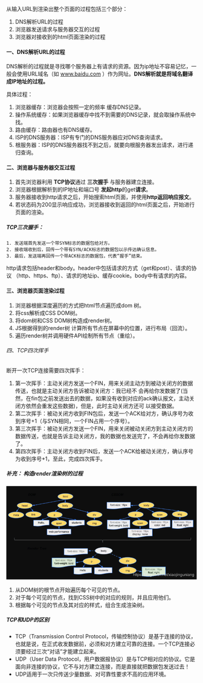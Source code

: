 从输入URL到渲染出整个页面的过程包括三个部分：
1. DNS解析URL的过程
2. 浏览器发送请求与服务器交互的过程
3. 浏览器对接收到的html页面渲染的过程

#### 一、DNS解析URL的过程
DNS解析的过程就是寻找哪个服务器上有请求的资源。因为ip地址不容易记忆，一般会使用URL域名（如 www.baidu.com ）作为网址。<b>DNS解析就是将域名翻译成IP地址的过程。</b>

具体过程：
1. 浏览器缓存：浏览器会按照一定的频率 缓存DNS记录。
2. 操作系统缓存：如果浏览器缓存中找不到需要的DNS记录，就会取操作系统中找。
3. 路由缓存：路由器也有DNS缓存。
4. ISP的DNS服务器：ISP有专门的DNS服务器应对DNS查询请求。
5. 根服务器：ISP的DNS服务器找不到之后，就要向根服务器发出请求，进行递归查询。

#### 二、浏览器与服务器交互过程
1. 首先浏览器利用 <b>TCP协议</b>通过 <b>三次握手</b> 与服务器建立连接。
2. 浏览器根据解析到的IP地址和端口号 <b>发起http</b>的get<b>请求</b>。
3. 服务器接收到http请求之后，开始搜索html页面，并使用<b>http返回响应报文</b>。
4. 若状态码为200显示响应成功，浏览器接收到返回的html页面之后，开始进行页面的渲染。

##### TCP三次握手：
    1. 发送端首先发送一个带SYN标志的数据包给对方。
	2. 接收端收到后，回传一个带有SYN/ACK标志的数据包以示传达确认信息。 
	3. 最后，发送端再回传一个带ACK标志的数据包，代表“握手”结束。

http请求包括header和body。header中包括请求的方式（get和post）、请求的协议 （http、https、ftp）、请求的地址ip、缓存cookie。body中有请求的内容。 

#### 三、浏览器页面渲染过程
1. 浏览器根据深度遍历的方式把html节点遍历成dom 树。
2. 将css解析成CSS DOM树。
3. 将dom树和CSS DOM树构造成render树。
4. JS根据得到的render树 计算所有节点在屏幕中的位置，进行布局（回流）。
5. 遍历render树并调用硬件API绘制所有节点（重绘）。

###### 四、TCP四次挥手
断开一次TCP连接需要四次挥手：

1. 第一次挥手：主动关闭方发送一个FIN，用来关闭主动方到被动关闭方的数据传送，也就是主动关闭方告诉被动关闭方：我已经不 会再给你发数据了(当然，在fin包之前发送出去的数据，如果没有收到对应的ack确认报文，主动关闭方依然会重发这些数据)，但是，此时主动关闭方还可 以接受数据。
2. 第二次挥手：被动关闭方收到FIN包后，发送一个ACK给对方，确认序号为收到序号+1（与SYN相同，一个FIN占用一个序号）。
3. 第三次挥手：被动关闭方发送一个FIN，用来关闭被动关闭方到主动关闭方的数据传送，也就是告诉主动关闭方，我的数据也发送完了，不会再给你发数据了。
4. 第四次挥手：主动关闭方收到FIN后，发送一个ACK给被动关闭方，确认序号为收到序号+1，至此，完成四次挥手。

##### 补充： 构造render渲染树的过程
![Alt](../images/renderTree.png)
1. 从DOM树的根节点开始遍历每个可见的节点。
2. 对于每个可见的节点，找到CSS树中的对应的规则，并且应用他们。
3. 根据每个可见的节点及其对应的样式，组合生成渲染树。

##### TCP和UDP的区别
* TCP（Transmission Control Protocol，传输控制协议）是基于连接的协议，也就是说，在正式收发数据前，必须和对方建立可靠的连接。一个TCP连接必须要经过三次“对话”才能建立起来。
* UDP（User Data Protocol，用户数据报协议）是与TCP相对应的协议。它是面向非连接的协议，它不与对方建立连接，而是直接就把数据包发送过去！ 
* UDP适用于一次只传送少量数据、对可靠性要求不高的应用环境。

